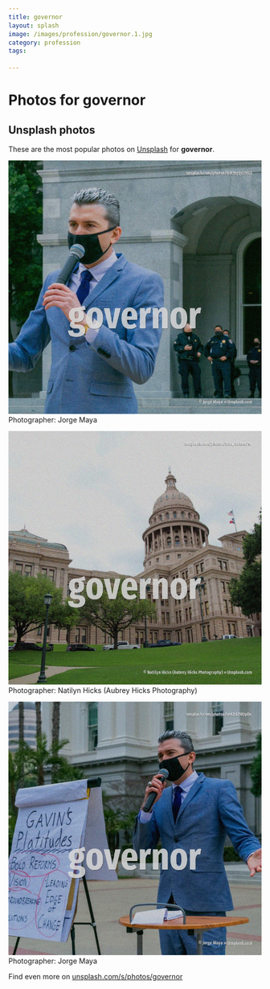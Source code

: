 ```yaml
---
title: governor
layout: splash
image: /images/profession/governor.1.jpg
category: profession
tags:

---
```

# Photos for governor
 
## Unsplash photos
These are the most popular photos on [Unsplash](https://unsplash.com) for **governor**.
 
![governor](/images/profession/governor.1.jpg)
Photographer:  Jorge Maya
 
![governor](/images/profession/governor.2.jpg)
Photographer:  Natilyn Hicks (Aubrey Hicks Photography)
 
![governor](/images/profession/governor.3.jpg)
Photographer:  Jorge Maya
 
Find even more on [unsplash.com/s/photos/governor](https://unsplash.com/s/photos/governor)
 

